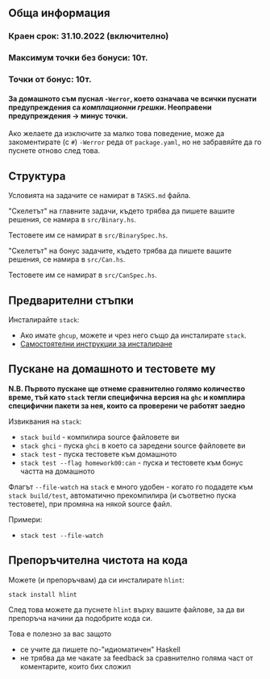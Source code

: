 ## Обща информация

### Краен срок: 31.10.2022 (включително)

### Максимум точки без бонуси: 10т.

### Точки от бонус: 10т.

#### За домашното съм пуснал `-Werror`, което означава че всички пуснати предупреждения са _комплационни грешки_. Неоправени предупреждения -> минус точки.

Ако желаете да изключите за малко това поведение, може да закоментирате (с `#`) `-Werror` реда от `package.yaml`,
но не забравяйте да го пуснете отново след това.

## Структура

Условията на задачите се намират в `TASKS.md` файла.

"Скелетът" на главните задачи, където трябва да пишете вашите решения, се намира в `src/Binary.hs`.

Тестовете им се намират в `src/BinarySpec.hs`.

"Скелетът" на бонус задачите, където трябва да пишете вашите решения, се намира в `src/Can.hs`.

Тестовете им се намират в `src/CanSpec.hs`.

## Предварителни стъпки

Инсталирайте `stack`:

* Ако имате `ghcup`, можете и чрез него също да инсталирате `stack`.
* [Самостоятелни инструкции за инсталиране](https://docs.haskellstack.org/en/stable/install_and_upgrade/)

## Пускане на домашното и тестовете му

**N.B. Първото пускане ще отнеме сравнително голямо количество време,
тъй като `stack` тегли специфична версия на `ghc` и комплира специфични пакети за нея, които са проверени че работят заедно**

Извиквания на `stack`:

* `stack build` - компилира source файловете ви
* `stack ghci` - пуска `ghci` в което са заредени source файловете ви
* `stack test` - пуска тестовете към домашното
* `stack test --flag homework00:can` - пуска и тестовете към бонус частта на домашното

Флагът `--file-watch` на `stack` е много удобен - когато го подадете към
`stack build/test`, автоматично прекомпилира (и съответно пуска тестовете),
при промяна на някой source файл.

Примери:

* `stack test --file-watch`

## Препоръчителна чистота на кода

Можете (и препоръчвам) да си инсталирате `hlint`:

`stack install hlint`

След това можете да пуснете `hlint` върху вашите файлове,
за да ви препоръча начини да подобрите кода си.

Това е полезно за вас защото

* се учите да пишете по-"идиоматичен" Haskell
* не трябва да ме чакате за feedback за сравнително голяма част от коментарите, които бих сложил
